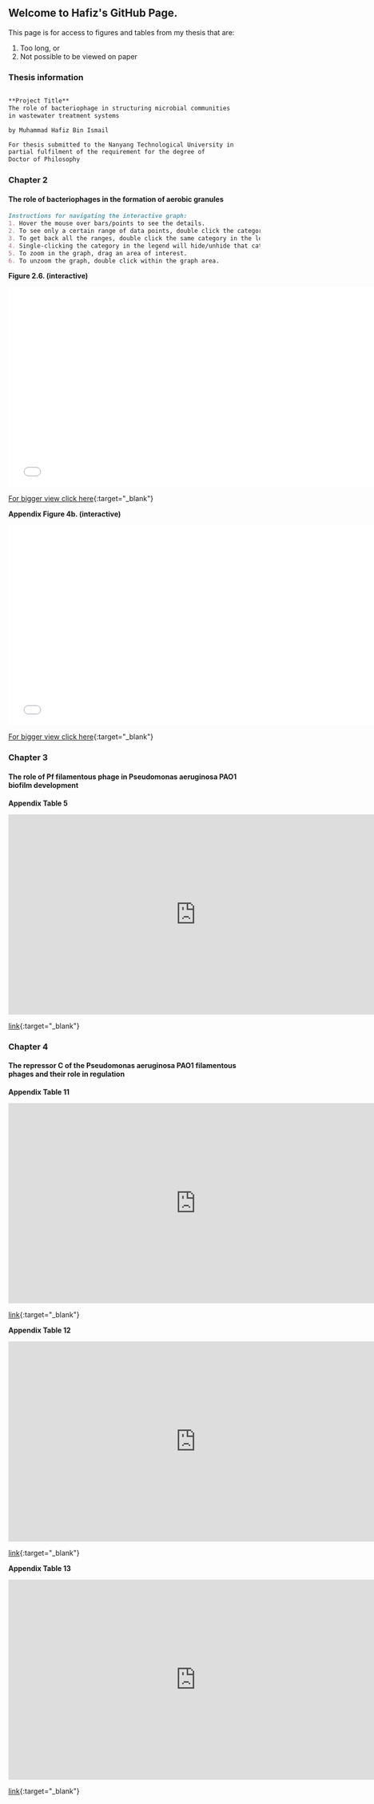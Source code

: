## Welcome to Hafiz's GitHub Page.

This page is for access to figures and tables from my thesis that are:
1. Too long, or
2. Not possible to be viewed on paper

### Thesis information
```markdown

**Project Title**
The role of bacteriophage in structuring microbial communities 
in wastewater treatment systems

by Muhammad Hafiz Bin Ismail

For thesis submitted to the Nanyang Technological University in 
partial fulfilment of the requirement for the degree of 
Doctor of Philosophy

```

### Chapter 2
#### The role of bacteriophages in the formation of aerobic granules

```markdown
Instructions for navigating the interactive graph:
1. Hover the mouse over bars/points to see the details.
2. To see only a certain range of data points, double click the category in the legend on the right.
3. To get back all the ranges, double click the same category in the legend.
4. Single-clicking the category in the legend will hide/unhide that category.
5. To zoom in the graph, drag an area of interest.
6. To unzoom the graph, double click within the graph area.
```

__Figure 2.6. (interactive)__

<iframe width="750" height="400" frameborder="0" scrolling="no" src="//plot.ly/~mdhfz_89/1.embed?showlink=false"></iframe>

[For bigger view click here](https://goo.gl/86MEgy){:target="_blank"}


__Appendix Figure 4b. (interactive)__

<iframe width="750" height="400" frameborder="0" scrolling="no" src="//plot.ly/~mdhfz_89/3.embed?showlink=false"></iframe>

[For bigger view click here](https://goo.gl/9855vE){:target="_blank"}

### Chapter 3
#### The role of Pf filamentous phage in Pseudomonas aeruginosa PAO1 biofilm development

__Appendix Table 5__

<iframe width="750" height="400" frameborder="0" src="https://docs.google.com/spreadsheets/d/e/2PACX-1vTsJzaex-8DrKqYmMaFjg78m5WZ7L2HnTPsvQ_IUUgJAbjjaS0ygQKGxhd0pyxcM9gt5x9eNnsFRBpO/pubhtml?widget=false&embedded=true&amp;headers=false"></iframe>

[link](https://goo.gl/a4M8Cw){:target="_blank"}

### Chapter 4
#### The repressor C of the Pseudomonas aeruginosa PAO1 filamentous phages and their role in regulation

__Appendix Table 11__

<iframe width="750" height="400" frameborder="0" src="https://docs.google.com/spreadsheets/d/e/2PACX-1vRXU3Mq7YNTFwY9EhXvZ9YSNP6jfhzjUQ7oCnU_YjpJaVDbVN3HsMtseYMlF-6DgRIaHn3zquIjfsEi/pubhtml?gid=0&amp;single=true&amp;widget=true&amp;headers=false"></iframe>

[link](https://goo.gl/dHNRdS){:target="_blank"}

__Appendix Table 12__

<iframe width="750" height="400" frameborder="0" src="https://docs.google.com/spreadsheets/d/e/2PACX-1vRsaHq40yPJcMg7L7tq1Xp3J4aFPC5cjcTudGOSeVgCDOBhig6bj-N2OnpJuamJqYjf12SUOizWJP7m/pubhtml?gid=0&amp;single=true&amp;widget=true&amp;headers=false"></iframe>

[link](https://goo.gl/1uWm1o){:target="_blank"}

__Appendix Table 13__

<iframe width="750" height="400" frameborder="0" src="https://docs.google.com/spreadsheets/d/e/2PACX-1vRlBbr3k8pYM1LG4f_u-R-Y-6k_yQZKqT8XmYHQRr9SkMvLR4rFvnaPdFbxVihV5KxzfFzjIoUzZpuE/pubhtml?gid=94231731&amp;single=true&amp;widget=true&amp;headers=false"></iframe>

[link](https://goo.gl/ds4TNK){:target="_blank"}
